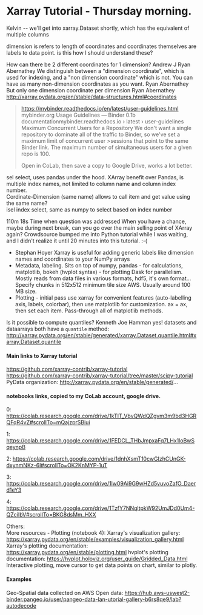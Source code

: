 # Xarray Tutorial - Thursday morning.

Kelvin -- we'll get into xarray.Dataset shortly, which has the equivalent of multiple columns

dimension is refers to length of coordinates and coordinates themselves are labels to data point. is this how I should understand these?

How can there be 2 different coordinates for 1 dimension?
Andrew J
Ryan Abernathey We distinguish between a "dimension coordinate", which is used for indexing, and a "non dimension coordinate" which is not. You can have as many non-dimension coordinates as you want.
Ryan Abernathey But only one dimension coordinate per dimension
Ryan Abernathey http://xarray.pydata.org/en/stable/data-structures.html#coordinates

>https://mybinder.readthedocs.io/en/latest/user-guidelines.html
>mybinder.org Usage Guidelines — Binder 0.1b documentationmybinder.readthedocs.io › latest › user-guidelines
>Maximum Concurrent Users for a Repository We don't want a single repository to dominate all of the traffic to Binder, so we've set a maximum limit of concurrent user >sessions that point to the same Binder link. The maximum number of simultaneous users for a given repo is 100.
>
>Open in CoLab, then save a copy to Google Drive, works a lot better.  

sel select, uses pandas under the hood.
XArray benefit over Pandas, is multiple index names, not limited to column name and column index number.  
Cordinate-Dimension (same name) allows to call item and get value using the same name?  
isel index select, same as numpy to select based on index number

110m 18s
Time when question was addressed
When you have a chance, maybe during next break, can you go over the main selling point of XArray again? Crowdsource bumped me into Python tutorial while I was waiting, and I didn't realize it until 20 minutes into this tutorial. :-(  
  * Stephan Hoyer Xarray is useful for adding generic labels like dimension names and coordinates to your NumPy arrays  
  * Metadata, labeling.  Sits on top of numpy, pandas - for calculations, matplotlib, bokeh (hvplot syntax) - for plotting 
    Dask for parallelism.  Mostly reads from data files in various formats, hdf5, it's own format... 
    Specify chunks in 512x512 minimum tile size AWS. Usually around 100 MB size.  
  * Plotting - initial pass use xarray for convenient features (auto-labelling axis, labels, colorbar), then use matplotlib for customization. 
    ax = ax, then set each item.  Pass-through all of matplotlib methods.  

Is it possible to compute quantiles?
Kenneth
Joe Hamman yes! datasets and dataarrays both have a `quantile` method: http://xarray.pydata.org/en/stable/generated/xarray.Dataset.quantile.html#xarray.Dataset.quantile


#### Main links to Xarray tutorial  

https://github.com/xarray-contrib/xarray-tutorial   
https://github.com/xarray-contrib/xarray-tutorial/tree/master/scipy-tutorial  
PyData organization:  http://xarray.pydata.org/en/stable/generated/...  

#### notebooks links, copied to my CoLab account, google drive.  

0:  https://colab.research.google.com/drive/1kTIT_VbvQWdQZgvm3m9bd3HGRQFqR4vZ#scrollTo=mQajzprSBiui 

1:  https://colab.research.google.com/drive/1FEDCL_THbJmpxaFq7LHx1loBwSqeynpB  

2:  https://colab.research.google.com/drive/1dnhXsmT10cwGIzhCUnGK-dxynmNKz-6l#scrollTo=OK2KnMYP-1uT  

3:  https://colab.research.google.com/drive/1lw09Ai9G9wHZd5vuvoZafO_Daerd1eY3  

4: https://colab.research.google.com/drive/1TzfY7NNqltpkW92UmJDd0Um4-QZciIbV#scrollTo=BKG8dsMm_HXX  

Others:  
More resources - Plotting (notebook 4): 
Xarray's visualization gallery: https://xarray.pydata.org/en/stable/examples/visualization_gallery.html
Xarray's plotting documentation: https://xarray.pydata.org/en/stable/plotting.html
hvplot's plotting documentation: https://hvplot.holoviz.org/user_guide/Gridded_Data.html  
  Interactive plotting, move cursor to get data points on chart, similar to plotly.  

#### Examples  

Geo-Spatial data collected on AWS Open data:
https://hub.aws-uswest2-binder.pangeo.io/user/pangeo-data-lan-utorial-gallery-b6rs8qe9/lab?autodecode  



